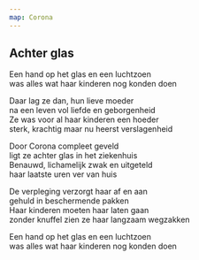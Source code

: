 ```yaml
---
map: Corona
---
```


## Achter glas

Een hand op het glas en een luchtzoen \
was alles wat haar kinderen nog konden doen

Daar lag ze dan, hun lieve moeder  \
na een leven vol liefde en geborgenheid \
Ze was voor al haar kinderen een hoeder \
sterk, krachtig maar nu heerst verslagenheid

Door Corona compleet geveld \
ligt ze achter glas in het ziekenhuis \
Benauwd, lichamelijk zwak en uitgeteld \
haar laatste uren ver van huis

De verpleging verzorgt haar af en aan \
gehuld in beschermende pakken \
Haar kinderen moeten haar laten gaan \
zonder knuffel zien ze haar langzaam wegzakken

Een hand op het glas en een luchtzoen  \
was alles wat haar kinderen nog konden doen
